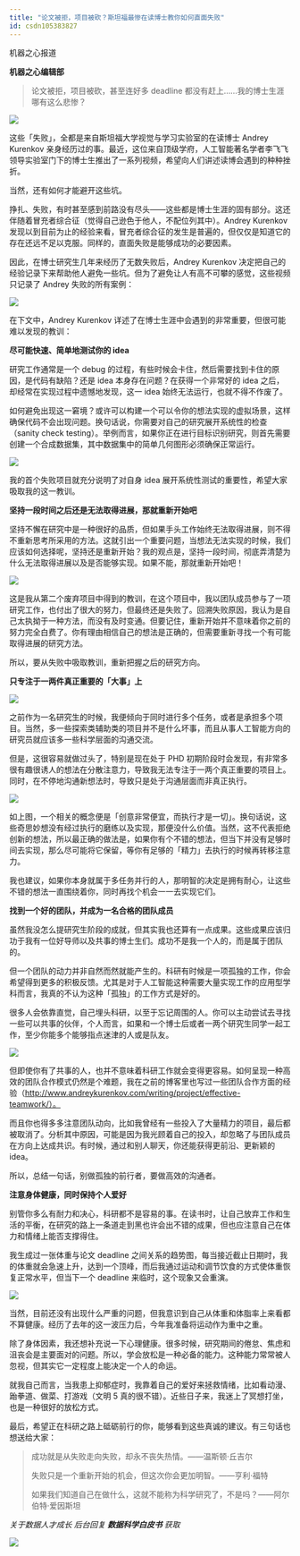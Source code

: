 ```yaml
---
title: "论文被拒，项目被砍？斯坦福最惨在读博士教你如何直面失败"
id: csdn105383827
---
```


机器之心报道

**机器之心编辑部**

> 论文被拒，项目被砍，甚至连好多 deadline 都没有赶上……我的博士生涯哪有这么悲惨？

![](../img/edcb86feee948b24bd06ba004fab6cb2.png)

这些「失败」，全都是来自斯坦福大学视觉与学习实验室的在读博士 Andrey Kurenkov 亲身经历过的事。最近，这位来自顶级学府，人工智能著名学者李飞飞领导实验室门下的博士生推出了一系列视频，希望向人们讲述读博会遇到的种种挫折。

当然，还有如何才能避开这些坑。

挣扎、失败，有时甚至感到前路没有尽头——这些都是博士生涯的固有部分。这还伴随着冒充者综合征（觉得自己逊色于他人，不配位列其中）。Andrey Kurenkov 发现以到目前为止的经验来看，冒充者综合征的发生是普遍的，但仅仅是知道它的存在还远不足以克服。同样的，直面失败是能够成功的必要因素。

因此，在博士研究生几年来经历了无数失败后，Andrey Kurenkov 决定把自己的经验记录下来帮助他人避免一些坑。但为了避免让人有高不可攀的感觉，这些视频只记录了 Andrey 失败的所有案例：

![](../img/00a0b18174f4eb5d6bc9d1feb0ab058c.png)

在下文中，Andrey Kurenkov 详述了在博士生涯中会遇到的非常重要，但很可能难以发现的教训：

**尽可能快速、简单地测试你的 idea**

研究工作通常是一个 debug 的过程，有些时候会卡住，然后需要找到卡住的原因，是代码有缺陷？还是 idea 本身存在问题？在获得一个非常好的 idea 之后，却经常在实现过程中遗憾地发现，这一 idea 始终无法运行，也就不得不作废了。

如何避免出现这一窘境？或许可以构建一个可以令你的想法实现的虚拟场景，这样确保代码不会出现问题。换句话说，你需要对自己的研究展开系统性的检查（sanity check testing）。举例而言，如果你正在进行目标识别研究，则首先需要创建一个合成数据集，其中数据集中的简单几何图形必须确保正常运行。

![](../img/27275c3914d89781657f95199420ae53.png)

我的首个失败项目就充分说明了对自身 idea 展开系统性测试的重要性，希望大家吸取我的这一教训。

**坚持一段时间之后还是无法取得进展，那就重新开始吧**

坚持不懈在研究中是一种很好的品质，但如果手头工作始终无法取得进展，则不得不重新思考所采用的方法。这就引出一个重要问题，当想法无法实现的时候，我们应该如何选择呢，坚持还是重新开始？我的观点是，坚持一段时间，彻底弄清楚为什么无法取得进展以及是否能够实现。如果不能，那就重新开始吧！

![](../img/6e5a82808fb969892a39fd190eedaf85.png)

这是我从第二个废弃项目中得到的教训，在这个项目中，我以团队成员参与了一项研究工作，也付出了很大的努力，但最终还是失败了。回溯失败原因，我认为是自己太执拗于一种方法，而没有及时变通。但要记住，重新开始并不意味着你之前的努力完全白费了。你有理由相信自己的想法是正确的，但需要重新寻找一个有可能取得进展的研究方法。

所以，要从失败中吸取教训，重新把握之后的研究方向。

**只专注于一两件真正重要的「大事」上**

![](../img/3446099f9d49074b30330a0506980c42.png)

之前作为一名研究生的时候，我便倾向于同时进行多个任务，或者是承担多个项目。当然，多一些探索类辅助类的项目并不是什么坏事，而且从事人工智能方向的研究员就应该多一些科学层面的沟通交流。

但是，这很容易就做过头了，特别是现在处于 PHD 初期阶段时会发现，有非常多很有趣很诱人的想法在分散注意力，导致我无法专注于一两个真正重要的项目上。同时，在不停地沟通新想法时，导致只是处于沟通层面而非真正执行。

![](../img/9a062d9ef1c21288150ff85255c6682b.png)

如上图，一个相关的概念便是「创意非常便宜，而执行才是一切」。换句话说，这些奇思妙想没有经过执行的磨练以及实现，那便没什么价值。当然，这不代表拒绝创新的想法，所以最正确的做法是，如果你有个不错的想法，但当下并没有足够时间去实现，那么尽可能将它保留，等你有足够的「精力」去执行的时候再转移注意力。

我也建议，如果你本身就属于多任务并行的人，那明智的决定是拥有耐心，让这些不错的想法一直围绕着你，同时再找个机会一一去实现它们。

**找到一个好的团队，并成为一名合格的团队成员**

虽然我没怎么提研究生阶段的成就，但其实我也还算有一点成果。这些成果应该归功于我有一位好导师以及共事的博士生们。成功不是我一个人的，而是属于团队的。

但一个团队的动力并非自然而然就能产生的。科研有时候是一项孤独的工作，你会希望得到更多的积极反馈。尤其是对于人工智能这种需要大量实现工作的应用型学科而言，我真的不认为这种「孤独」的工作方式是好的。

很多人会依靠直觉，自己埋头科研，以至于忘记周围的人。你可以主动尝试去寻找一些可以共事的伙伴，个人而言，如果和一个博士后或者一两个研究生同学一起工作，至少你能多个能够指点迷津的人或是队友。

![](../img/51a2447ca558fa8c8edd43b796d9dc20.png)

但即使你有了共事的人，也并不意味着科研工作就会变得更容易。如何呈现一种高效的团队合作模式仍然是个难题，我在之前的博客里也写过一些团队合作方面的经验（http://www.andreykurenkov.com/writing/project/effective-teamwork/）。

而且你也得多多注意团队动向，比如我曾经有一些投入了大量精力的项目，最后都被取消了。分析其中原因，可能是因为我光顾着自己的投入，却忽略了与团队成员在方向上达成共识。有时候，通过和别人聊天，你还能获得更前沿、更新颖的 idea。

所以，总结一句话，别做孤独的前行者，要做高效的沟通者。

**注意身体健康，同时保持个人爱好**

别管你多么有耐力和决心，科研都不是容易的事。在读书时，让自己放弃工作和生活的平衡，在研究的路上一条道走到黑也许会出不错的成果，但也应注意自己在体力和情绪上能否支撑得住。

我生成过一张体重与论文 deadline 之间关系的趋势图，每当接近截止日期时，我的体重就会急速上升，达到一个顶峰，而后我通过运动和调节饮食的方式使体重恢复正常水平，但当下一个 deadline 来临时，这个现象又会重演。

![](../img/af94c5b87fa5045b51210ea559981330.png)

当然，目前还没有出现什么严重的问题，但我意识到自己从体重和体脂率上来看都不算健康。经历了去年的这一波压力后，今年我准备将运动作为重中之重。

除了身体因素，我还想补充说一下心理健康。很多时候，研究期间的倦怠、焦虑和沮丧会是主要面对的问题。所以，学会放松是一种必备的能力。这种能力常常被人忽视，但其实它一定程度上能决定一个人的命运。

就我自己而言，当我患上抑郁症时，我靠着自己的爱好来拯救情绪，比如看动漫、跆拳道、做菜、打游戏（文明 5 真的很不错）。近些日子来，我迷上了冥想打坐，也是一种很好的放松方式。

最后，希望正在科研之路上砥砺前行的你，能够看到这些真诚的建议。有三句话也想送给大家：

> 成功就是从失败走向失败，却永不丧失热情。——温斯顿·丘吉尔
> 
> 失败只是一个重新开始的机会，但这次你会更加明智。——亨利·福特
> 
> 如果我们知道自己在做什么，这就不能称为科学研究了，不是吗？——阿尔伯特·爱因斯坦

*关于数据人才成长 后台回复* ***数据科学白皮书*** *获取*

![](../img/ac1260bd6d55ebcd4401293b8b1ef5ff.png)